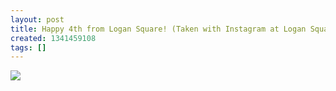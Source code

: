 ```yaml
---
layout: post
title: Happy 4th from Logan Square! (Taken with Instagram at Logan Square)
created: 1341459108
tags: []
---
```

![](http://24.media.tumblr.com/tumblr_m6o4h03PkK1rsr8w3o1_500.jpg)


